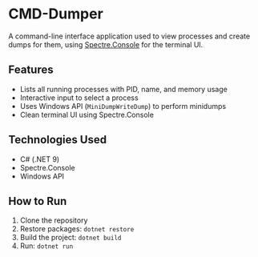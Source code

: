 # CMD-Dumper
A command-line interface application used to view processes and create dumps for them, using [Spectre.Console](https://spectreconsole.net/) for the terminal UI.

## Features
- Lists all running processes with PID, name, and memory usage
- Interactive input to select a process
- Uses Windows API (`MiniDumpWriteDump`) to perform minidumps
- Clean terminal UI using Spectre.Console

## Technologies Used
- C# (.NET 9)
- Spectre.Console
- Windows API

## How to Run
1. Clone the repository
2. Restore packages: `dotnet restore`
3. Build the project: `dotnet build`
4. Run: `dotnet run`
